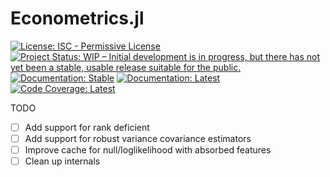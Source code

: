 # Econometrics.jl

[![License: ISC - Permissive License](https://img.shields.io/badge/License-ISC-green.svg)](https://img.shields.io/badge/License-ISC-green.svg)
[![Project Status: WIP – Initial development is in progress, but there has not yet been a stable, usable release suitable for the public.](https://www.repostatus.org/badges/latest/wip.svg)](https://www.repostatus.org/#wip)
[![Documentation: Stable](https://img.shields.io/badge/docs-stable-blue.svg)](https://nosferican.github.io/Econometrics.jl/stable)
[![Documentation: Latest](https://img.shields.io/badge/docs-latest-blue.svg)](https://nosferican.github.io/Econometrics.jl/latest)
[![Code Coverage: Latest](https://codecov.io/github/nosferican/Econometrics.jl/badge.svg?branch=master)](https://codecov.io/github/nosferican/Econometrics.jl?branch=master)

TODO

- [ ] Add support for rank deficient
- [ ] Add support for robust variance covariance estimators
- [ ] Improve cache for null/loglikelihood with absorbed features
- [ ] Clean up internals
